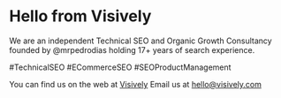 # Hello from Visively
We are an independent Technical SEO and Organic Growth Consultancy founded by 
@mrpedrodias holding 17+ years of search experience.

#TechnicalSEO #ECommerceSEO #SEOProductManagement

You can find us on the web at [Visively](https://www.visively.com)
Email us at <hello@visively.com>
